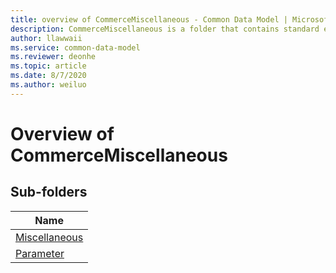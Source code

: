 ```yaml
---
title: overview of CommerceMiscellaneous - Common Data Model | Microsoft Docs
description: CommerceMiscellaneous is a folder that contains standard entities related to the Common Data Model.
author: llawwaii
ms.service: common-data-model
ms.reviewer: deonhe
ms.topic: article
ms.date: 8/7/2020
ms.author: weiluo
---
```


# Overview of CommerceMiscellaneous


## Sub-folders

|Name|
|---|
|[Miscellaneous](Miscellaneous/overview.md)|
|[Parameter](Parameter/overview.md)|



